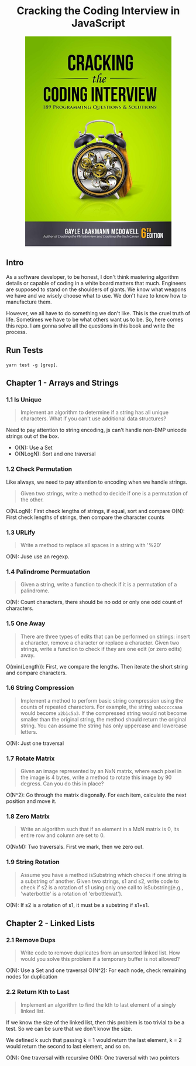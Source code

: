 <div align="center">
  <h1>
    Cracking the Coding Interview in JavaScript
  </h1>

  <img src="./cover.jpg" width="400">

</div>

## Intro

As a software developer, to be honest, I don't think mastering algorithm details or capable of coding in a white board matters that much. Engineers are supposed to stand on the shoulders of giants. We know what weapons we have and we wisely choose what to use. We don't have to know how to manufacture them.

However, we all have to do something we don't like. This is the cruel truth of life. Sometimes we have to be what others want us to be. So, here comes this repo. I am gonna solve all the questions in this book and write the process.

## Run Tests

`yarn test -g [grep]`.

## Chapter 1 - Arrays and Strings

### 1.1 Is Unique

> Implement an algorithm to determine if a string has all unique characters. What if you can't use additional data structures?

Need to pay attention to string encoding, js can't handle non-BMP unicode strings out of the box.

- O(N): Use a Set
- O(NLogN): Sort and one traversal

### 1.2 Check Permutation

Like always, we need to pay attention to encoding when we handle strings.

> Given two strings, write a method to decide if one is a permutation of the other.

O(NLogN): First check lengths of strings, if equal, sort and compare
O(N): First check lengths of strings, then compare the character counts

### 1.3 URLify

> Write a method to replace all spaces in a string with '%20'

O(N): Juse use an regexp.

### 1.4 Palindrome Permuatation

> Given a string, write a function to check if it is a permutation of a palindrome.

O(N): Count characters, there should be no odd or only one odd count of characters.

### 1.5 One Away

> There are three types of edits that can be performed on strings: insert a character, remove a character or replace a character. Given two strings, write a function to check if they are one edit (or zero edits) away.

O(min(Length)): First, we compare the lengths. Then iterate the short string and compare characters.

### 1.6 String Compression

> Implement a method to perform basic string compression using the counts of repeated characters. For example, the string `aabcccccaaa` would become `a2b1c5a3`. If the compressed string would not become smaller than the original string, the method should return the original string. You can assume the string has only uppercase and lowercase letters.

O(N): Just one traversal

### 1.7 Rotate Matrix

> Given an image represented by an NxN matrix, where each pixel in the image is 4 bytes, write a method to rotate this image by 90 degress. Can you do this in place?

O(N^2): Go through the matrix diagonally. For each item, calculate the next position and move it.

### 1.8 Zero Matrix

> Write an algorithm such that if an element in a MxN matrix is 0, its entire row and column are set to 0.

O(NxM): Two traversals. First we mark, then we zero out.

### 1.9 String Rotation

> Assume you have a method isSubstring which checks if one string is a substring of another. Given two strings, s1 and s2, write code to check if s2 is a rotation of s1 using only one call to isSubstring(e.g., 'waterbottle' is a rotation of 'erbottlewat').

O(N): If s2 is a rotation of s1, it must be a substring if s1+s1.

## Chapter 2 - Linked Lists

### 2.1 Remove Dups

> Write code to remove duplicates from an unsorted linked list. How would you solve this problem if a temporary buffer is not allowed?

O(N): Use a Set and one traversal
O(N^2): For each node, check remaining nodes for duplication

### 2.2 Return Kth to Last

> Implement an algorithm to find the kth to last element of a singly linked list.

If we know the size of the linked list, then this problem is too trivial to be a test. So we can be sure that we don't know the size.

We defined k such that passing k = 1 would return the last element, k = 2 would return the second to last element, and so on.

O(N): One traversal with recursive
O(N): One traversal with two pointers
